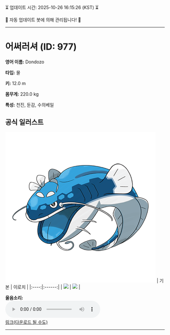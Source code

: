 
⏳ 업데이트 시간: 2025-10-26 16:15:26 (KST) ⏳

🤖 자동 업데이트 봇에 의해 관리됩니다! 🤖

---

# 어써러셔 (ID: 977)
**영어 이름:** Dondozo

**타입:** 물

**키:** 12.0 m

**몸무게:** 220.0 kg

**특성:** 천진, 둔감, 수의베일

## 공식 일러스트
![](https://raw.githubusercontent.com/PokeAPI/sprites/master/sprites/pokemon/other/official-artwork/977.png)
| 기본 | 이로치 |
|:----:|:------:|
| <img src="http://play.pokemonshowdown.com/sprites/ani/dondozo.gif" width="200"> | <img src="http://play.pokemonshowdown.com/sprites/ani-shiny/dondozo.gif" width="200"> |

**울음소리:**<br><audio controls src="https://raw.githubusercontent.com/PokeAPI/cries/main/cries/pokemon/latest/977.ogg"></audio><br> [링크(다운로드 될 수도)](https://raw.githubusercontent.com/PokeAPI/cries/main/cries/pokemon/latest/977.ogg)


---
